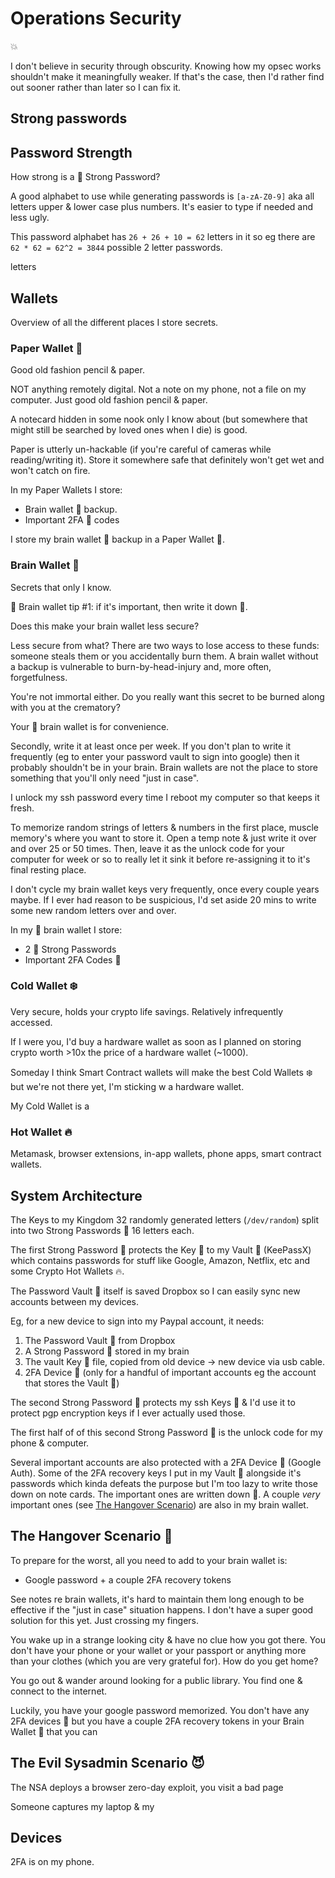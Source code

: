 # Operations Security

:boom:

I don't believe in security through obscurity. Knowing how my opsec works shouldn't make it meaningfully weaker. If that's the case, then I'd rather find out sooner rather than later so I can fix it.

## Strong passwords



## Password Strength

How strong is a :muscle: Strong Password?

A good alphabet to use while generating passwords is `[a-zA-Z0-9]` aka all letters upper & lower case plus numbers. It's easier to type if needed and less ugly.

This password alphabet has `26 + 26 + 10 = 62` letters in it so eg there are `62 * 62 = 62^2 = 3844` possible 2 letter passwords.

letters

## Wallets

Overview of all the different places I store secrets.

### Paper Wallet :pencil:

Good old fashion pencil & paper.

NOT anything remotely digital. Not a note on my phone, not a file on my computer. Just good old fashion pencil & paper.

A notecard hidden in some nook only I know about (but somewhere that might still be searched by loved ones when I die) is good.

Paper is utterly un-hackable (if you're careful of cameras while reading/writing it). Store it somewhere safe that definitely won't get wet and won't catch on fire.

In my Paper Wallets I store:
 - Brain wallet :brain: backup.
 - Important 2FA :passport_control: codes

I store my brain wallet :brain: backup in a Paper Wallet :pencil:.

### Brain Wallet :brain:

Secrets that only I know.

:brain: Brain wallet tip #1: if it's important, then write it down :pencil:.

Does this make your brain wallet less secure?

Less secure from what? There are two ways to lose access to these funds: someone steals them or you accidentally burn them. A brain wallet without a backup is vulnerable to burn-by-head-injury and, more often, forgetfulness.

You're not immortal either. Do you really want this secret to be burned along with you at the crematory?

Your :brain: brain wallet is for convenience.

Secondly, write it at least once per week. If you don't plan to write it frequently (eg to enter your password vault to sign into google) then it probably shouldn't be in your brain. Brain wallets are not the place to store something that you'll only need "just in case".

I unlock my ssh password every time I reboot my computer so that keeps it fresh.

To memorize random strings of letters & numbers in the first place, muscle memory's where you want to store it. Open a temp note & just write it over and over 25 or 50 times. Then, leave it as the unlock code for your computer for week or so to really let it sink it before re-assigning it to it's final resting place.

I don't cycle my brain wallet keys very frequently, once every couple years maybe. If I ever had reason to be suspicious, I'd set aside 20 mins to write some new random letters over and over.

In my :brain: brain wallet I store:
 - 2 :muscle: Strong Passwords
 - Important 2FA Codes :passport_control:

### Cold Wallet :snowflake:

Very secure, holds your crypto life savings. Relatively infrequently accessed.

If I were you, I'd buy a hardware wallet as soon as I planned on storing crypto worth >10x the price of a hardware wallet (~1000).

Someday I think Smart Contract wallets will make the best Cold Wallets :snowflake: but we're not there yet, I'm sticking w a hardware wallet.

My Cold Wallet is a 

### Hot Wallet :fire:

Metamask, browser extensions, in-app wallets, phone apps, smart contract wallets.

## System Architecture

The Keys to my Kingdom  32 randomly generated letters (`/dev/random`) split into two Strong Passwords :muscle: 16 letters each.

The first Strong Password :muscle: protects the Key :key: to my Vault :bank: (KeePassX) which contains passwords for stuff like Google, Amazon, Netflix, etc and some Crypto Hot Wallets :fire:.

The Password Vault :bank: itself is saved Dropbox so I can easily sync new accounts between my devices.

Eg, for a new device to sign into my Paypal account, it needs:

 1. The Password Vault :bank: from Dropbox
 2. A Strong Password :muscle: stored in my brain
 3. The vault Key :key: file, copied from old device -> new device via usb cable.
 4. 2FA Device :passport_control: (only for a handful of important accounts eg the account that stores the Vault :bank:)

The second Strong Password :muscle: protects my ssh Keys :key: & I'd use it to protect pgp encryption keys if I ever actually used those.

The first half of of this second Strong Password :muscle: is the unlock code for my phone & computer. 

Several important accounts are also protected with a 2FA Device :passport_control: (Google Auth). Some of the 2FA recovery keys I put in my Vault :bank: alongside it's passwords which kinda defeats the purpose but I'm too lazy to write those down on note cards. The important ones are written down :pencil:. A couple *very* important ones (see [The Hangover Scenario](#the-hangover-scenario)) are also in my brain wallet.

## The Hangover Scenario :beers:

To prepare for the worst, all you need to add to your brain wallet is: 
 - Google password + a couple 2FA recovery tokens

See notes re brain wallets, it's hard to maintain them long enough to be effective if the "just in case" situation happens. I don't have a super good solution for this yet. Just crossing my fingers.

You wake up in a strange looking city & have no clue how you got there. You don't have your phone or your wallet or your passport or anything more than your clothes (which you are very grateful for). How do you get home?

You go out & wander around looking for a public library. You find one & connect to the internet.

Luckily, you have your google password memorized. You don't have any 2FA devices :passport_control: but you have a couple 2FA recovery tokens in your Brain Wallet :brain: that you can

## The Evil Sysadmin Scenario :smiling_imp:

The NSA deploys a browser zero-day exploit, you visit a bad page

Someone captures my laptop & my

## Devices

2FA is on my phone.

